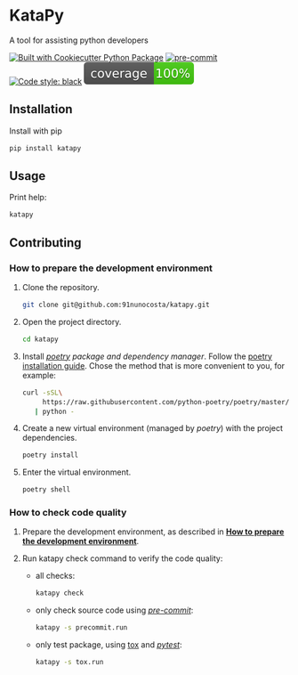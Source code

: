 # KataPy

A tool for assisting python developers

[![Built with Cookiecutter Python Package](https://img.shields.io/badge/built%20with-Cookiecutter%20Python%20Package-ff69b4.svg?logo=cookiecutter)](https://github.com/91nunocosta/python-package-cookiecutter)
[![pre-commit](https://img.shields.io/badge/pre--commit-enabled-brightgreen?logo=pre-commit&logoColor=white)](https://github.com/pre-commit/pre-commit)
[![Code style: black](https://img.shields.io/badge/code%20style-black-000000.svg)](https://github.com/psf/black)
![Code Coverage](coverage.svg)

## Installation

Install with pip

```bash
pip install katapy
```

## Usage

Print help:

```bash
katapy
```

## Contributing

### How to prepare the development environment

1. Clone the repository.

   ```bash
   git clone git@github.com:91nunocosta/katapy.git
   ```

2. Open the project directory.

   ```bash
   cd katapy
   ```

3. Install [_poetry_](https://python-poetry.org/) _package and dependency manager_.
Follow the [poetry installation guide](https://python-poetry.org/docs/#installation).
Chose the method that is more convenient to you, for example:

   ```bash
   curl -sSL\
        https://raw.githubusercontent.com/python-poetry/poetry/master/get-poetry.py \
      | python -
   ```

4. Create a new virtual environment (managed by _poetry_) with the project dependencies.

   ```bash
   poetry install
   ```

5. Enter the virtual environment.

   ```bash
   poetry shell
   ```

### How to check code quality

1. Prepare the development environment, as described in
[**How to prepare the development environment**](#how-to-prepare-the-development-environment).

2. Run katapy check command to verify the code quality:

   - all checks:

     ```bash
     katapy check
     ```

   - only check source code using [_pre-commit_](https://pre-commit.com/):

     ```bash
     katapy -s precommit.run
     ```

   - only test package, using [tox](https://tox.wiki/en/latest/) and [_pytest_](https://docs.pytest.org/en/6.2.x/):

     ```bash
     katapy -s tox.run
     ```

